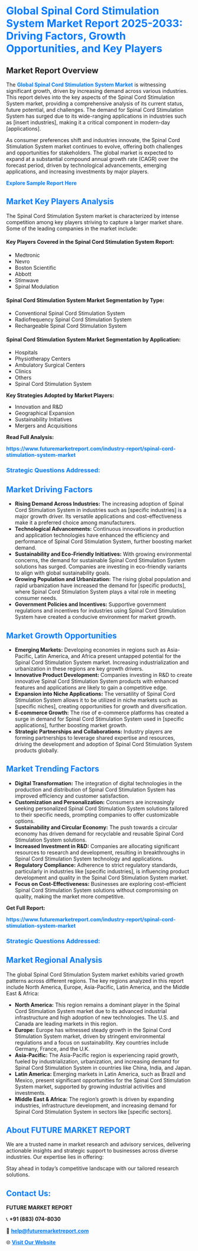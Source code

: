 <h1 style="color: #007BFF;">Global Spinal Cord Stimulation System Market Report 2025-2033: Driving Factors, Growth Opportunities, and Key Players</h1>

<section id="overview">
<h2>Market Report Overview</h2>
<p>The <a href="https://www.futuremarketreport.com/industry-report/spinal-cord-stimulation-system-market" style="color: #007BFF; text-decoration: none;"><strong>Global Spinal Cord Stimulation System Market</strong></a> is witnessing significant growth, driven by increasing demand across various industries. This report delves into the key aspects of the Spinal Cord Stimulation System market, providing a comprehensive analysis of its current status, future potential, and challenges. The demand for Spinal Cord Stimulation System has surged due to its wide-ranging applications in industries such as [insert industries], making it a critical component in modern-day [applications].</p>
<p>As consumer preferences shift and industries innovate, the Spinal Cord Stimulation System market continues to evolve, offering both challenges and opportunities for stakeholders. The global market is expected to expand at a substantial compound annual growth rate (CAGR) over the forecast period, driven by technological advancements, emerging applications, and increasing investments by major players.</p>
</section>

<section id="overview">
<p><a href="https://www.futuremarketreport.com/request-sample/reportId=122276" style="color: #007BFF; text-decoration: none;"><strong>Explore Sample Report Here</strong></a></p>
</section>

<section id="key-players">
<h2 style="color: #007BFF;">Market Key Players Analysis</h2>
<p>The Spinal Cord Stimulation System market is characterized by intense competition among key players striving to capture a larger market share. Some of the leading companies in the market include:</p>
<h4>Key Players Covered in the Spinal Cord Stimulation System Report:</h4>
<ul><li>Medtronic</li><li>Nevro</li><li>Boston Scientific</li><li>Abbott</li><li>Stimwave</li><li>Spinal Modulation</li></ul>
<h4>Spinal Cord Stimulation System Market Segmentation by Type:</h4>
<ul><li>Conventional Spinal Cord Stimulation System</li><li>Radiofrequency Spinal Cord Stimulation System</li><li>Rechargeable Spinal Cord Stimulation System</li></ul>

<h4>Spinal Cord Stimulation System Market Segmentation by Application:</h4>
<ul><li>Hospitals</li><li>Physiotherapy Centers</li><li>Ambulatory Surgical Centers</li><li>Clinics</li><li>Others</li><li>Spinal Cord Stimulation System</li></ul>
<p><strong>Key Strategies Adopted by Market Players:</strong></p>
<ul>
<li>Innovation and R&D</li>
<li>Geographical Expansion</li>
<li>Sustainability Initiatives</li>
<li>Mergers and Acquisitions</li>
</ul>
</section>

<section>
<p><strong>Read Full Analysis: </strong></p><a href="https://www.futuremarketreport.com/industry-report/spinal-cord-stimulation-system-market" style="color: #007BFF; text-decoration: none;"><strong>https://www.futuremarketreport.com/industry-report/spinal-cord-stimulation-system-market</strong></a>
<h3 style="color: #007BFF;">Strategic Questions Addressed:</h3>
</section>

<section id="driving-factors">
<h2 style="color: #007BFF;">Market Driving Factors</h2>
<ul>
<li><strong>Rising Demand Across Industries:</strong> The increasing adoption of Spinal Cord Stimulation System in industries such as [specific industries] is a major growth driver. Its versatile applications and cost-effectiveness make it a preferred choice among manufacturers.</li>
<li><strong>Technological Advancements:</strong> Continuous innovations in production and application technologies have enhanced the efficiency and performance of Spinal Cord Stimulation System, further boosting market demand.</li>
<li><strong>Sustainability and Eco-Friendly Initiatives:</strong> With growing environmental concerns, the demand for sustainable Spinal Cord Stimulation System solutions has surged. Companies are investing in eco-friendly variants to align with global sustainability goals.</li>
<li><strong>Growing Population and Urbanization:</strong> The rising global population and rapid urbanization have increased the demand for [specific products], where Spinal Cord Stimulation System plays a vital role in meeting consumer needs.</li>
<li><strong>Government Policies and Incentives:</strong> Supportive government regulations and incentives for industries using Spinal Cord Stimulation System have created a conducive environment for market growth.</li>
</ul>
</section>

<section id="growth-opportunities">
<h2 style="color: #007BFF;">Market Growth Opportunities</h2>
<ul>
<li><strong>Emerging Markets:</strong> Developing economies in regions such as Asia-Pacific, Latin America, and Africa present untapped potential for the Spinal Cord Stimulation System market. Increasing industrialization and urbanization in these regions are key growth drivers.</li>
<li><strong>Innovative Product Development:</strong> Companies investing in R&D to create innovative Spinal Cord Stimulation System products with enhanced features and applications are likely to gain a competitive edge.</li>
<li><strong>Expansion into Niche Applications:</strong> The versatility of Spinal Cord Stimulation System allows it to be utilized in niche markets such as [specific niches], creating opportunities for growth and diversification.</li>
<li><strong>E-commerce Growth:</strong> The rise of e-commerce platforms has created a surge in demand for Spinal Cord Stimulation System used in [specific applications], further boosting market growth.</li>
<li><strong>Strategic Partnerships and Collaborations:</strong> Industry players are forming partnerships to leverage shared expertise and resources, driving the development and adoption of Spinal Cord Stimulation System products globally.</li>
</ul>
</section>

<section id="trending-factors">
<h2 style="color: #007BFF;">Market Trending Factors</h2>
<ul>
<li><strong>Digital Transformation:</strong> The integration of digital technologies in the production and distribution of Spinal Cord Stimulation System has improved efficiency and customer satisfaction.</li>
<li><strong>Customization and Personalization:</strong> Consumers are increasingly seeking personalized Spinal Cord Stimulation System solutions tailored to their specific needs, prompting companies to offer customizable options.</li>
<li><strong>Sustainability and Circular Economy:</strong> The push towards a circular economy has driven demand for recyclable and reusable Spinal Cord Stimulation System solutions.</li>
<li><strong>Increased Investment in R&D:</strong> Companies are allocating significant resources to research and development, resulting in breakthroughs in Spinal Cord Stimulation System technology and applications.</li>
<li><strong>Regulatory Compliance:</strong> Adherence to strict regulatory standards, particularly in industries like [specific industries], is influencing product development and quality in the Spinal Cord Stimulation System market.</li>
<li><strong>Focus on Cost-Effectiveness:</strong> Businesses are exploring cost-efficient Spinal Cord Stimulation System solutions without compromising on quality, making the market more competitive.</li>
</ul>
</section>

<section>
<p><strong>Get Full Report: </strong></p><a href="https://www.futuremarketreport.com/industry-report/spinal-cord-stimulation-system-market" style="color: #007BFF; text-decoration: none;"><strong>https://www.futuremarketreport.com/industry-report/spinal-cord-stimulation-system-market</strong></a>
<h3 style="color: #007BFF;">Strategic Questions Addressed:</h3>
</section>


<section id="regional-analysis">
<h2 style="color: #007BFF;">Market Regional Analysis</h2>
<p>The global Spinal Cord Stimulation System market exhibits varied growth patterns across different regions. The key regions analyzed in this report include North America, Europe, Asia-Pacific, Latin America, and the Middle East & Africa:</p>
<ul>
<li><strong>North America:</strong> This region remains a dominant player in the Spinal Cord Stimulation System market due to its advanced industrial infrastructure and high adoption of new technologies. The U.S. and Canada are leading markets in this region.</li>
<li><strong>Europe:</strong> Europe has witnessed steady growth in the Spinal Cord Stimulation System market, driven by stringent environmental regulations and a focus on sustainability. Key countries include Germany, France, and the U.K.</li>
<li><strong>Asia-Pacific:</strong> The Asia-Pacific region is experiencing rapid growth, fueled by industrialization, urbanization, and increasing demand for Spinal Cord Stimulation System in countries like China, India, and Japan.</li>
<li><strong>Latin America:</strong> Emerging markets in Latin America, such as Brazil and Mexico, present significant opportunities for the Spinal Cord Stimulation System market, supported by growing industrial activities and investments.</li>
<li><strong>Middle East & Africa:</strong> The region’s growth is driven by expanding industries, infrastructure development, and increasing demand for Spinal Cord Stimulation System in sectors like [specific sectors].</li>
</ul>
</section>

<footer>
<h2 style="color: #007BFF;">About FUTURE MARKET REPORT</h2>
<p>We are a trusted name in market research and advisory services, delivering actionable insights and strategic support to businesses across diverse industries. Our expertise lies in offering:</p>

<p>Stay ahead in today’s competitive landscape with our tailored research solutions.</p>

<h2 style="color: #007BFF;">Contact Us:</h2>
<p><strong>FUTURE MARKET REPORT</strong></p>
<p>📞 <strong>+91 (883) 074-8030</strong></p>
<p>📧 <strong><a href="mailto:help@futuremarketreport.com" style="color: #007BFF;">help@futuremarketreport.com</a></strong></p>
<p>🌐 <strong><a href="https://www.futuremarketreport.com/" style="color: #007BFF;">Visit Our Website</a></strong></p>
</footer>